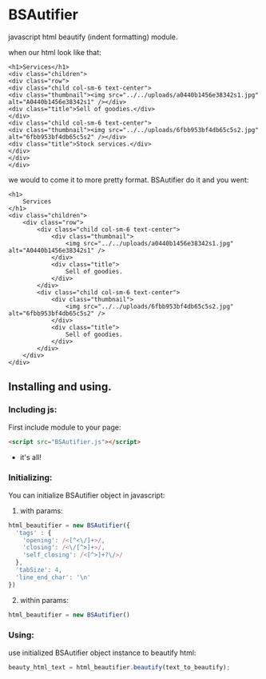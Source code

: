 # BSAutifier
javascript html beautify (indent formatting) module.

when our html look like that:
```
<h1>Services</h1>
<div class="children">
<div class="row">
<div class="child col-sm-6 text-center">
<div class="thumbnail"><img src="../../uploads/a0440b1456e38342s1.jpg" alt="A0440b1456e38342s1" /></div>
<div class="title">Sell of goodies.</div>
</div>
<div class="child col-sm-6 text-center">
<div class="thumbnail"><img src="../../uploads/6fbb953bf4db65c5s2.jpg" alt="6fbb953bf4db65c5s2" /></div>
<div class="title">Stock services.</div>
</div>
</div>
</div>
```
we would to come it to more pretty format. BSAutifier do it and you went:

```
<h1>
    Services
</h1>
<div class="children">
    <div class="row">
        <div class="child col-sm-6 text-center">
            <div class="thumbnail">
                <img src="../../uploads/a0440b1456e38342s1.jpg" alt="A0440b1456e38342s1" />
            </div>
            <div class="title">
                Sell of goodies.
            </div>
        </div>
        <div class="child col-sm-6 text-center">
            <div class="thumbnail">
                <img src="../../uploads/6fbb953bf4db65c5s2.jpg" alt="6fbb953bf4db65c5s2" />
            </div>
            <div class="title">
                Sell of goodies.
            </div>
        </div>
    </div>
</div>
```

## Installing and using.

### Including js:

First include module to your page:
```html
<script src="BSAutifier.js"></script>
```
- it's all!

### Initializing:

You can initialize BSAutifier object in javascript:

1. with params:
```javascript
html_beautifier = new BSAutifier({
  'tags' : {
    'opening': /<[^<\/]+>/,
    'closing': /<\/[^>]+>/,
    'self_closing': /<[^>]+?\/>/
  },
  'tabSize': 4,
  'line_end_char': '\n'
})
```
2. within params:
```javascript
html_beautifier = new BSAutifier()
```

### Using:

use initialized BSAutifier object instance to beautify html:
```javascript
beauty_html_text = html_beautifier.beautify(text_to_beautify);
```